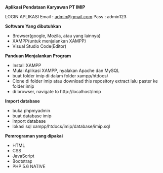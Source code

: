  **Aplikasi Pendataan Karyawan PT IMIP**
 
 LOGIN APLIKASI
 Email : admin@gmail.com
 Pass  : admin123
 
**Software Yang dibutuhkan**

- Browser(google, Mozila, atau yang lainnya)
- XAMPP(untuk menjalankan XAMPP)
- Visual Studio Code(Editor)

**Panduan Menjalankan Program**

- Install XAMPP
- Mulai Aplikasi XAMPP, nyalakan Apache dan MySQL
- buat folder imip di dalam folder xampp/htdocs/
- Clone di folder imip atau download this repository extract lalu paster ke folder imip
- di browser, navigate to http://localhost/imip

**Import database**

- buka phpmyadmin
- buat database imip
- import database
- lokasi sql xampp/htdocs/imip/database/imip.sql

**Pemrograman yang dipakai**

- HTML
- CSS
- JavaScript
- Bootstrap
- PHP 5.6 NATIVE
 


